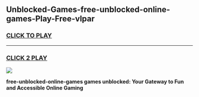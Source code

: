 
## Unblocked-Games-free-unblocked-online-games-Play-Free-vlpar
<h3>
<a href="https://premium76.site?title=free-unblocked-online-games&ref=12A">CLICK TO PLAY</a></h3>
<hr>

<h3>
<a href="https://premium76.site?title=free-unblocked-online-games&ref=12A">CLICK 2 PLAY</a>
  
</h3>

<a href="https://premium76.site?title=free-unblocked-online-games&ref=12A"><img src="https://clearcache.store/games.png"></a>


**free-unblocked-online-games games unblocked: Your Gateway to Fun and Accessible Online Gaming**
